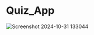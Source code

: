 # Quiz_App

![Screenshot 2024-10-31 133044](https://github.com/user-attachments/assets/f99988dc-047c-4206-8d63-e3445c0aefac)
